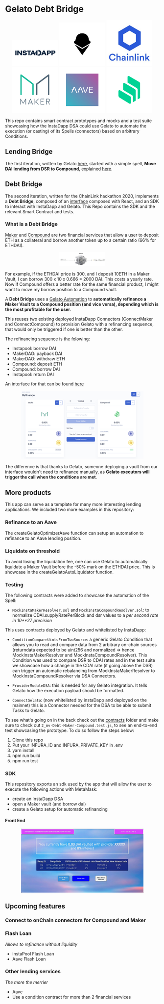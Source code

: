 # Gelato Debt Bridge

<p  align="center">
    <img  src="assets/instadapp_filled.svg"  width="150px"/>
    <img  src="assets/Gelato_Black.svg"  width="150px"/>
    <img  src="assets/chainlink-logo.jpeg"  width="150px"/>
    <img  src="assets/maker-logo.png"  width="150px"/>
    <img  src="assets/aave-logo.png"  width="150px"/>
    <img  src="assets/compound-logo.png"  width="150px"/>
</p>

This repo contains smart contract prototypes and mocks and a test suite showcasing how the InstaDapp DSA could use Gelato to automate the execution (or casting) of its Spells (connectors) based on arbitrary Conditions.

## Lending Bridge

The first iteration, written by Gelato [here](https://github.com/gelatodigital/gelato-instadapp), started with a simple spell, **Move DAI lending from DSR to Compound**, explained [here](/LendingBridgeExample.md).

## Debt Bridge

The second iteration, written for the ChainLink hackathon 2020, implements a **Debt Bridge**, composed of an [interface](https://github.com/oscarwroche/gelato-debt-bridge-frontend) composed with React, and an SDK to interact with InstaDapp and Gelato. This Repo contains the SDK and the relevant Smart Contract and tests.

### What is a Debt Bridge
[Maker](https://makerdao.com/en/) and [Compound](https://compound.finance/) are two financial services that allow a user to deposit ETH as a collateral and borrow another token up to a certain ratio (66% for ETHDAI).

<p  align="center">
    <img  src="assets/maker-vault-diagram.png"  width="150px"/>
</p>

For example, if the ETHDAI price is 300, and I deposit 10ETH in a Maker Vault, I can borrow 300 x 10 x 0.666 = 2000 DAI. This costs a yearly rate.
Now if Compound offers a better rate for the same financial product, I might want to move my borrow position to a Compound vault.

A **Debt Bridge** uses a [Gelato Automation](https://gelato.network/) to **automatically refinance a Maker Vault to a Compound position (and vice versa), depending which is the most profitable for the user**.

This reuses two existing deployed InstaDapp Connectors (ConnectMaker and ConnectCompound) to provision Gelato with a refinancing sequence, that would only be triggered if one is better than the other.

The refinancing sequence is the folowing:
- Instapool: borrow DAI
- MakerDAO: payback DAI
- MakerDAO: withdraw ETH
- Compound: deposit ETH
- Compound: borrow DAI
- Instapool: return DAI

An interface for that can be found [here](https://dsa.instadapp.io/recipe/refinance)

<p  align="center">
    <img  src="assets/instadapp-refinance.png"  width="400px"/>
</p>

The difference is that thanks to Gelato, someone deploying a vault from our interface wouldn't need to refinance manually, as **Gelato executors will trigger the call when the conditions are met**.

## More products

This app can serve as a template for many more interesting lending applications. We included two more examples in this repository:

### Refinance to an Aave
The createGelatoOptimizerAave function can setup an automation to refinance to an Aave lending position.

### Liquidate on threshold
To avoid losing the liquidation fee, one can use Gelato to automatically liquidate a Maker Vault before the -50% mark on the ETHDAI price.
This is showcase in the createGelatoAutoLiquidator function.


### Testing
The following contracts were added to showcase the automation of the Spell:

- `MockInstaMakerResolver.sol` and `MockInstaCompoundResolver.sol`: to normalize CDAI.supplyRatePerBlock and dsr values to a _per second rate in 10\*\*27 precision_

This uses contracts deployed by Gelato and whitelisted by InstaDapp:

- `ConditionCompareUintsFromTwoSource`: a generic Gelato Condition that allows you to read and compare data from 2 arbitrary on-chain sources (returndata expected to be uint256 and normalized => hence MockInstaMakerResolver and MockInstaCompoundResolver). This Condition was used to compare DSR to CDAI rates and in the test suite we showcase how a change in the CDAI rate (it going above the DSR) can trigger an automatic rebalancing from MockInstaMakerResolver to MockInstaCompoundResolver via DSA Connectors.

- `ProviderModuleDSA`: this is needed for any Gelato integration. It tells Gelato how the execution payload should be formatted. 

- `ConnectGelato`: (now whitelisted by instaDapp and deployed on the mainnet) this is a Connector needed for the DSA to be able to submit Tasks to Gelato.

To see what's going on in the back check out the [contracts](./contracts) folder and make sure to check out `2_mv-Debt-Maker-Compound.test.js`, to see an end-to-end test showcasing the prototype. To do so follow the steps below:

1. Clone this repo
2. Put your INFURA_ID and INFURA_PRIVATE_KEY in .env
3. yarn install
4. npm run build
5. npm run test

### SDK
This repository exports an sdk used by the app that will allow the user to execute the following actions with MetaMask:
- create an InstaDapp DSA
- open a Maker vault (and borrow dai)
- create a Gelato setup for automatic refinancing

#### Front End

<p  align="center">
    <img  src="assets/frontend-debt-bridge.png"  width="400px"/>
</p>

## Upcoming features

### Connect to onChain connectors for Compound and Maker

### Flash Loan
*Allows to refinance without liquidity*
- instaPool Flash Loan
- Aave Flash Loan

### Other lending services
*The more the merrier*
- Aave
- Use a condition contract for more than 2 financial services
